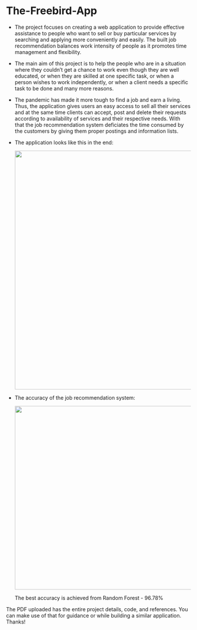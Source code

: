 # The-Freebird-App

- The project focuses on creating a web application to provide effective assistance to people who want to sell or buy particular services by searching and applying more conveniently and easily. The built job recommendation balances work intensity of people as it promotes time management and flexibility.

- The main aim of this project is to help the people who are in a situation where they couldn’t get a chance to work even though they are well educated, or when they are skilled at one specific task, or when a person wishes to work independently, or when a client needs a specific task to be done and many more reasons.

- The pandemic has made it more tough to find a job and earn a living. Thus, the application gives users an easy access to sell all their services and at the same time clients can accept, post and delete their requests according to availability of services and their respective needs. With that the job recommendation system deficiates the time consumed by the customers by giving them proper postings and information lists.

- The application looks like this in the end:

  <img src="https://github.com/Rasmika-b/The-Freebird-App/assets/60094457/21f7849d-3da5-4196-aab6-c34689f9ac94" width="650" />

- The accuracy of the job recommendation system:

  <img src="https://github.com/Rasmika-b/The-Freebird-App/assets/60094457/3649003d-33e8-4f60-946b-76c96d497d78" width="500" />

  The best accuracy is achieved from Random Forest - 96.78%

The PDF uploaded has the entire project details, code, and references. You can make use of that for guidance or while building a similar application. Thanks!
